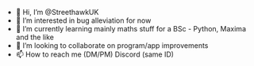 - 👋 Hi, I’m @StreethawkUK
- 👀 I’m interested in bug alleviation for now
- 🌱 I’m currently learning mainly maths stuff for a BSc - Python, Maxima and the like
- 💞️ I’m looking to collaborate on program/app improvements
- 📫 How to reach me (DM/PM) Discord (same ID)

<!---
StreethawkUK/StreethawkUK is a ✨ special ✨ repository because its `README.md` (this file) appears on your GitHub profile.
You can click the Preview link to take a look at your changes.
--->
